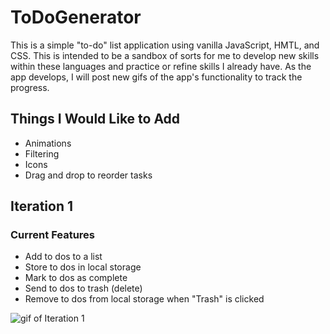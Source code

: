 # ToDoGenerator

This is a simple "to-do" list application using vanilla JavaScript, HMTL, and CSS. This is intended to be a sandbox of sorts for me to develop new skills within these languages and practice or refine skills I already have. As the app develops, I will post new gifs of the app's functionality to track the progress.

## Things I Would Like to Add

- Animations
- Filtering
- Icons
- Drag and drop to reorder tasks

## Iteration 1

### Current Features

- Add to dos to a list
- Store to dos in local storage
- Mark to dos as complete
- Send to dos to trash (delete)
- Remove to dos from local storage when "Trash" is clicked

![gif of Iteration 1](ToDov1.gif)
